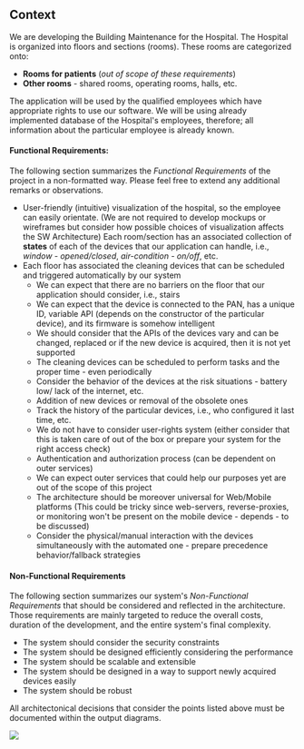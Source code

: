 ## Context

We are developing the Building Maintenance for the Hospital. The Hospital is organized into floors and sections (rooms). These rooms are categorized onto:
- **Rooms for patients** (*out of scope of these requirements*)
- **Other rooms** - shared rooms, operating rooms, halls, etc. 

The application will be used by the qualified employees which have appropriate rights to use our software. We will be using already implemented database of the Hospital's employees, therefore; all information about the particular employee is already known.

#### Functional Requirements:

The following section summarizes the *Functional Requirements* of the project in a non-formatted way. Please feel free to extend any additional remarks or observations. 

- User-friendly (intuitive) visualization of the hospital, so the employee can easily orientate. (We are not required to develop mockups or wireframes but consider how possible choices of visualization affects the SW Architecture)
Each room/section has an associated collection of **states** of each of the devices that our application can handle, i.e., *window - opened/closed*, *air-condition - on/off*, etc.
-  Each floor has associated the cleaning devices that can be scheduled and triggered automatically by our system
   -  We can expect that there are no barriers on the floor that our application should consider, i.e., stairs 
   -  We can expect that the device is connected to the PAN, has a unique ID, variable API (depends on the constructor of the particular device), and its firmware is somehow intelligent
   -  We should consider that the APIs of the devices vary and can be changed, replaced or if the new device is acquired, then it is not yet supported
   -  The cleaning devices can be scheduled to perform tasks and the proper time - even periodically
   -  Consider the behavior of the devices at the risk situations - battery low/ lack of the internet, etc.
   -  Addition of new devices or removal of the obsolete ones
   -  Track the history of the particular devices, i.e., who configured it last time, etc.
   -  We do not have to consider user-rights system (either consider that this is taken care of out of the box or prepare your system for the right access check)
   -  Authentication and authorization process (can be dependent on outer services)
   -  We can expect outer services that could help our purposes yet are out of the scope of this project
   -  The architecture should be moreover universal for Web/Mobile platforms (This could be tricky since web-servers, reverse-proxies, or monitoring won't be present on the mobile device - depends - to be discussed)
   -  Consider the physical/manual interaction with the devices simultaneously with the automated one - prepare precedence behavior/fallback strategies


#### Non-Functional Requirements

The following section summarizes our system's *Non-Functional Requirements* that should be considered and reflected in the architecture. Those requirements are mainly targeted to reduce the overall costs, duration of the development, and the entire system's final complexity.

- The system should consider the security constraints
- The system should be designed efficiently considering the performance
- The system should be scalable and extensible
- The system should be designed in a way to support newly acquired devices easily
- The system should be robust

All architectonical decisions that consider the points listed above must be documented within the output diagrams.

![](embed:hospitalBuildingMaintananceSystemContextDiagram)